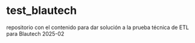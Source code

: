 # test_blautech
repositorio con el contenido para dar solución a la prueba técnica de ETL para Blautech 2025-02
